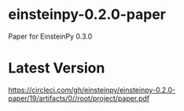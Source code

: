 # einsteinpy-0.2.0-paper
Paper for EinsteinPy 0.3.0

Latest Version
==============

https://circleci.com/gh/einsteinpy/einsteinpy-0.2.0-paper/19/artifacts/0//root/project/paper.pdf
